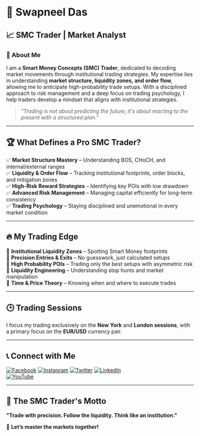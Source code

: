 # 🌟 Swapneel Das  

## 📈 SMC Trader | Market Analyst  

### 📜 About Me  
I am a **Smart Money Concepts (SMC) Trader**, dedicated to decoding market movements through institutional trading strategies. My expertise lies in understanding **market structure, liquidity zones, and order flow**, allowing me to anticipate high-probability trade setups. With a disciplined approach to risk management and a deep focus on trading psychology, I help traders develop a mindset that aligns with institutional strategies.  

> _"Trading is not about predicting the future; it's about reacting to the present with a structured plan."_  

---

## 🏆 What Defines a Pro SMC Trader?  
✅ **Market Structure Mastery** – Understanding BOS, CHoCH, and internal/external ranges  
✅ **Liquidity & Order Flow** – Tracking institutional footprints, order blocks, and mitigation zones  
✅ **High-Risk Reward Strategies** – Identifying key POIs with low drawdown  
✅ **Advanced Risk Management** – Managing capital efficiently for long-term consistency  
✅ **Trading Psychology** – Staying disciplined and unemotional in every market condition  

---

## 🔥 My Trading Edge  
🔹 **Institutional Liquidity Zones** – Spotting Smart Money footprints  
🔹 **Precision Entries & Exits** – No guesswork, just calculated setups  
🔹 **High Probability POIs** – Trading only the best setups with asymmetric risk  
🔹 **Liquidity Engineering** – Understanding stop hunts and market manipulation  
🔹 **Time & Price Theory** – Knowing when and where to execute trades  

---

## 🕒 Trading Sessions  
I focus my trading exclusively on the **New York** and **London sessions**, with a primary focus on the **EUR/USD** currency pair.

---

## 📞 Connect with Me  
  
[![Facebook](https://img.shields.io/badge/Facebook-%231877F2.svg?style=for-the-badge&logo=facebook&logoColor=white)](https://www.facebook.com/swapneeldas.account)
[![Instagram](https://img.shields.io/badge/Instagram-%23E4405F.svg?style=for-the-badge&logo=instagram&logoColor=white)](https://www.instagram.com/swapneel_das) 
[![Twitter](https://img.shields.io/badge/Twitter-%231DA1F2.svg?style=for-the-badge&logo=twitter&logoColor=white)](https://twitter.com/swapneel_das__) 
[![LinkedIn](https://img.shields.io/badge/LinkedIn-%230A66C2.svg?style=for-the-badge&logo=linkedin&logoColor=white)](https://www.linkedin.com/in/swapneel_das)  
[![YouTube](https://img.shields.io/badge/YouTube-%23FF0000.svg?style=for-the-badge&logo=youtube&logoColor=white)](https://www.youtube.com/c/swapneeldasofficial)  

---

## 🎯 The SMC Trader's Motto  
**"Trade with precision. Follow the liquidity. Think like an institution."**  

🚀 **Let’s master the markets together!**
